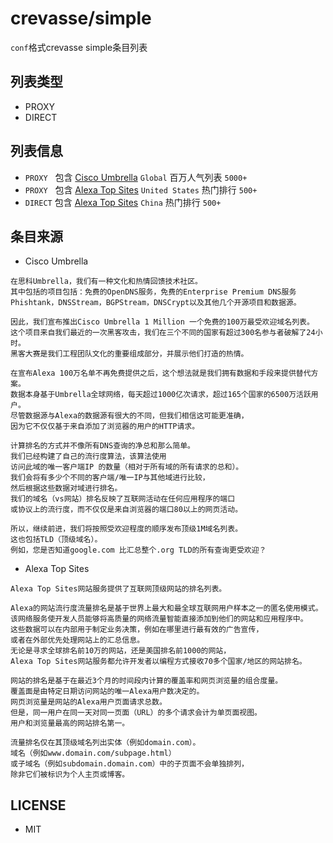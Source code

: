# crevasse/simple
`conf`格式crevasse simple条目列表

## 列表类型
* PROXY
* DIRECT

## 列表信息
* `PROXY`&nbsp;&nbsp;&nbsp;包含 [Cisco Umbrella](http://s3-us-west-1.amazonaws.com/umbrella-static/index.html) `Global` 百万人气列表 `5000+`
* `PROXY`&nbsp;&nbsp;&nbsp;包含 [Alexa Top Sites](https://aws.amazon.com/alexa-top-sites/?nc1=f_ls) `United States` 热门排行 `500+`
* `DIRECT` 包含 [Alexa Top Sites](https://aws.amazon.com/alexa-top-sites/?nc1=f_ls) `China` 热门排行 `500+`

## 条目来源
* Cisco Umbrella

```text
在思科Umbrella，我们有一种文化和热情回馈技术社区。
其中包括的项目包括：免费的OpenDNS服务，免费的Enterprise Premium DNS服务
Phishtank，DNSStream，BGPStream，DNSCrypt以及其他几个开源项目和数据源。

因此，我们宣布推出Cisco Umbrella 1 Million 一个免费的100万最受欢迎域名列表。
这个项目来自我们最近的一次黑客攻击，我们在三个不同的国家有超过300名参与者破解了24小时。
黑客大赛是我们工程团队文化的重要组成部分，并展示他们打造的热情。

在宣布Alexa 100万名单不再免费提供之后，这个想法就是我们拥有数据和手段来提供替代方案。
数据本身基于Umbrella全球网络，每天超过1000亿次请求，超过165个国家的6500万活跃用户。
尽管数据源与Alexa的数据源有很大的不同，但我们相信这可能更准确，
因为它不仅仅基于来自添加了浏览器的用户的HTTP请求。

计算排名的方式并不像所有DNS查询的净总和那么简单。
我们已经构建了自己的流行度算法，该算法使用
访问此域的唯一客户端IP 的数量（相对于所有域的所有请求的总和）。
我们会将有多少个不同的客户端/唯一IP与其他域进行比较，
然后根据这些数据对域进行排名。 
我们的域名（vs网站）排名反映了互联网活动在任何应用程序的端口
或协议上的流行度，而不仅仅是来自浏览器的端口80以上的网页活动。

所以，继续前进，我们将按照受欢迎程度的顺序发布顶级1M域名列表。
这也包括TLD（顶级域名）。
例如，您是否知道google.com 比汇总整个.org TLD的所有查询更受欢迎？ 
```

* Alexa Top Sites

```text
Alexa Top Sites网站服务提供了互联网顶级网站的排名列表。

Alexa的网站流行度流量排名是基于世界上最大和最全球互联网用户样本之一的匿名使用模式。
该网络服务使开发人员能够将高质量的网络流量智能直接添加到他们的网站和应用程序中。
这些数据可以在内部用于制定业务决策，例如在哪里进行最有效的广告宣传，
或者在外部优先处理网站上的汇总信息。
无论是寻求全球排名前10万的网站，还是美国排名前1000的网站，
Alexa Top Sites网站服务都允许开发者以编程方式接收70多个国家/地区的网站排名。

网站的排名是基于在最近3个月的时间段内计算的覆盖率和网页浏览量的组合度量。
覆盖面是由特定日期访问网站的唯一Alexa用户数决定的。
网页浏览量是网站的Alexa用户页面请求总数。
但是，同一用户在同一天对同一页面（URL）的多个请求会计为单页面视图。
用户和浏览量最高的网站排名第一。

流量排名仅在其顶级域名列出实体（例如domain.com）。
域名（例如www.domain.com/subpage.html）
或子域名（例如subdomain.domain.com）中的子页面不会单独排列，
除非它们被标识为个人主页或博客。
```

## LICENSE
* MIT

